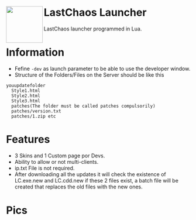 # LastChaos Launcher <img align="left" src="https://user-images.githubusercontent.com/5092697/137706275-5a285a31-a814-4e40-bb2a-b75601ec6fed.png" width="100px">

LastChaos launcher programmed in Lua.<br/>

# Information
* Fefine ```-dev``` as launch parameter to be able to use the developer window.
* Structure of the Folders/Files on the Server should be like this
```
youupdatefolder
  Style1.html
  Style2.html
  Style3.html
  patches(The folder must be called patches compulsorily)
  patches/version.txt
  patches/1.zip etc
```
# Features
* 3 Skins and 1 Custom page por Devs.
* Ability to allow or not multi-clients.
* ip.txt File is not required.
* After downloading all the updates it will check the existence of LC.exe.new and LC.cdd.new if these 2 files exist, a batch file will be created that replaces the old files with the new ones.

# Pics
